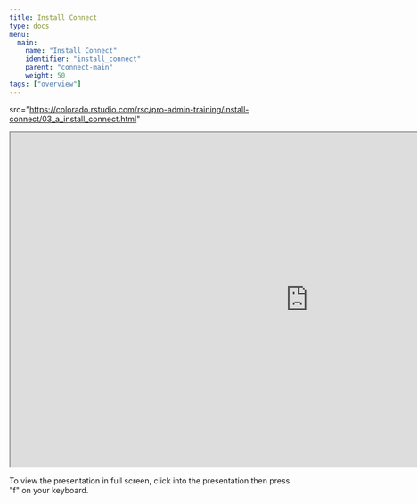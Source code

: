 ```yaml
---
title: Install Connect
type: docs
menu:
  main:
    name: "Install Connect"
    identifier: "install_connect"
    parent: "connect-main"
    weight: 50
tags: ["overview"]
---
```


 src="https://colorado.rstudio.com/rsc/pro-admin-training/install-connect/03_a_install_connect.html"

<iframe src="https://colorado.rstudio.com/rsc/pro-admin-training/install-connect/03_a_install_connect.html" width="1067px" height="600px">
</iframe>


To view the presentation in full screen, click into the presentation then press "f" on your keyboard.

